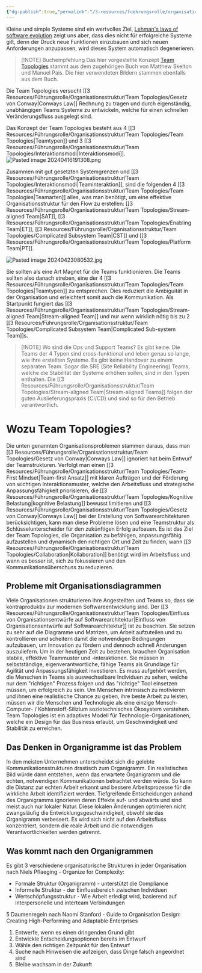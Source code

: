 ```yaml
---
{"dg-publish":true,"permalink":"/3-resources/fuehrungsrolle/organisationsstruktur/team-topologies/team-topologies/","pinned":true,"created":"2024-04-28T15:43:24.088+02:00","updated":"2024-04-28T21:40:58.877+02:00"}
---
```



Kleine und simple Systeme sind ein wertvolles Ziel, [Lehman's laws of software evolution](https://en.wikipedia.org/wiki/Lehman%27s_laws_of_software_evolution)  zeigt uns aber, dass dies nicht für erfolgreiche Systeme gilt, denn der Druck neue Funktionen einzubauen und sich neuen Anforderungen anzupassen, wird dieses System automatisch degenerieren.

> [!NOTE] Buchempfehlung
> Das hier vorgestellte Konzept [Team Topologies](teamtopologies.com) stammt aus dem zugehörigen Buch von Matthew Skelton und Manuel Pais. Die hier verwendeten Bildern stammen ebenfalls aus dem Buch.

Die Team Topologies versucht [[3 Resources/Führungsrolle/Organisationsstruktur/Team Topologies/Gesetz von Conway\|Conways Law]] Rechnung zu tragen und durch eigenständig, unabhängigen Teams Systeme zu entwickeln, welche für einen schnellen Veränderungsfluss ausgelegt sind.

Das Konzept der Team Topologies besteht aus 4 [[3 Resources/Führungsrolle/Organisationsstruktur/Team Topologies/Team Topologies\|Teamtypen]] und 3 [[3 Resources/Führungsrolle/Organisationsstruktur/Team Topologies/Interaktionsmodi\|Interaktionsmodi]].
![Pasted image 20240416191308.png](/img/user/4%20Archive/Assets/Pasted%20image%2020240416191308.png)

Zusammen mit gut gesetzten Systemgrenzen und [[3 Resources/Führungsrolle/Organisationsstruktur/Team Topologies/Interaktionsmodi\|Teaminteraktion]], sind die folgenden 4 [[3 Resources/Führungsrolle/Organisationsstruktur/Team Topologies/Team Topologies\|Teamarten]] alles, was man benötigt, um eine effektive Organisationsstruktur für den Flow zu erstellen: [[3 Resources/Führungsrolle/Organisationsstruktur/Team Topologies/Stream-aligned Team\|SAT]], [[3 Resources/Führungsrolle/Organisationsstruktur/Team Topologies/Enabling Team\|ET]], [[3 Resources/Führungsrolle/Organisationsstruktur/Team Topologies/Complicated Subsystem Team\|CST]] und [[3 Resources/Führungsrolle/Organisationsstruktur/Team Topologies/Platform Team\|PT]].

![Pasted image 20240423080532.jpg](/img/user/4%20Archive/Assets/Pasted%20image%2020240423080532.jpg)

Sie sollten als eine Art Magnet für die Teams funktionieren. Die Teams sollten also danach streben, eine der 4 [[3 Resources/Führungsrolle/Organisationsstruktur/Team Topologies/Team Topologies\|Teamtypen]] zu entsprechen. Dies reduziert die Ambiguität in der Organisation und erleichtert somit auch die Kommunikation. Als Startpunkt fungiert das [[3 Resources/Führungsrolle/Organisationsstruktur/Team Topologies/Stream-aligned Team\|Stream-aligned Team]] und nur wenn wirklich nötig bis zu 2 [[3 Resources/Führungsrolle/Organisationsstruktur/Team Topologies/Complicated Subsystem Team\|Complicated Sub-system Team]]s.

> [!NOTE] Wo sind die Ops und Support Teams?
> Es gibt keine. Die Teams der 4 Typen sind cross-funktional und leben genau so lange, wie ihre erstellten Systeme. Es gibt keine Handover zu einem separaten Team. Sogar die SRE (Site Reliability Engineering) Teams, welche die Stabilität der Systeme erhöhen sollen, sind in den Typen enthalten. Die [[3 Resources/Führungsrolle/Organisationsstruktur/Team Topologies/Stream-aligned Team\|Stream-aligned Teams]] folgen der guten Auslieferungspraxis (CI/CD) und sind so für den Betrieb verantwortlich.

# Wozu Team Topologies?

Die unten genannten Organisationsproblemen stammen daraus, dass man [[3 Resources/Führungsrolle/Organisationsstruktur/Team Topologies/Gesetz von Conway\|Conways Law]] ignoriert hat beim Entwurf der Teamstrukturen. Verfolgt man einen [[3 Resources/Führungsrolle/Organisationsstruktur/Team Topologies/Team-First Mindset\|Team-first Ansatz]] mit klaren Aufträgen und der Förderung von wichtigen Interaktionsmuster, welche den Arbeitsfluss und strategische Anpassungsfähigkeit priorisieren, die [[3 Resources/Führungsrolle/Organisationsstruktur/Team Topologies/Kognitive Belastung\|kognitive Belastung]] bewusst limitieren und [[3 Resources/Führungsrolle/Organisationsstruktur/Team Topologies/Gesetz von Conway\|Conways Law]] bei der Erstellung von Softwarearchitekturen berücksichtigen, kann man diese Probleme lösen und eine Teamstruktur als Schlüsselunterscheider für den zukünftigen Erfolg aufbauen.
Es ist das Ziel der Team Topologies, die Organisation zu befähigen, anpassungsfähig aufzustellen und dynamisch den richtigen Ort und Zeit zu finden, wann [[3 Resources/Führungsrolle/Organisationsstruktur/Team Topologies/Collaboration\|Kollaboration]] benötigt wird im Arbeitsfluss und wann es besser ist, sich zu fokussieren und den Kommunikationsüberschuss zu reduzieren. 

## Probleme mit Organisationsdiagrammen

Viele Organisationen strukturieren ihre Angestellten und Teams so, dass sie kontraproduktiv zur modernen Softwareentwicklung sind. Der [[3 Resources/Führungsrolle/Organisationsstruktur/Team Topologies/Einfluss von Organisationsentwürfe auf Softwarearchitektur\|Einfluss von Organisationsentwürfe auf Softwarearchitektur]] ist zu beachten. Sie setzen zu sehr auf die Diagramme und Matrizen, um Arbeit aufzuteilen und zu kontrollieren und scheitern damit die notwendigen Bedingungen aufzubauen, um Innovation zu fördern und dennoch schnell Änderungen auszuliefern.
Um in der heutigen Zeit zu bestehen, brauchen Organisation stabile, effektive Teammuster und -interaktionen. Sie müssen in selbstständige, eigenverantwortliche, fähige Teams als Grundlage für Agilität und Anpassungsfähigkeit investieren.
Es muss aufgehört werden, die Menschen in Teams als auswechselbare Individuen zu sehen, welche nur dem "richtigen" Prozess folgen und das "richtige" Tool einsetzen müssen, um erfolgreich zu sein. Um Menschen intrinsisch zu motivieren und ihnen eine realistische Chance zu geben, ihre beste Arbeit zu leisten, müssen wir die Menschen und Technologie als eine einzige Mensch-Computer- / Kohlenstoff-Silizium soziotechnisches Ökosystem verstehen.
Team Topologies ist ein adaptives Modell für Technologie-Organisationen, welche ein Design für das Business erlaubt, um Geschwindigkeit und Stabilität zu erreichen.

## Das Denken in Organigramme ist das Problem

In den meisten Unternehmen unterscheidet sich die gelebte Kommunikationsstrukturen drastisch zum Organigramm. Ein realistisches Bild würde dann entstehen, wenn das erwartete Organigramm und die echten, notwendigen Kommunikationen betrachtet werden würde. So kann die Distanz zur echten Arbeit erkannt und bessere Arbeitsprozesse für die wirkliche Arbeit identifiziert werden. Tiefgreifende Entscheidungen anhand des Organigramms ignorieren deren Effekte auf- und abwärts und sind meist auch nur lokaler Natur. Diese lokalen Änderungen optimieren nicht zwangsläufig die Entwicklungsgeschwindigkeit, obwohl sie das Organigramm verbessert. Es wird sich nicht auf den Arbeitsfluss konzentriert, sondern die reale Arbeit und die notwendigen Verantwortlichkeiten werden getrennt.

## Was kommt nach den Organigrammen

Es gibt 3 verschiedene organisatorische Strukturen in jeder Organisation nach Niels Pflaeging - Organize for Complexity:
- Formale Struktur (Organigramm) - unterstützt die Compliance
- Informelle Struktur - der Einflussbereich zwischen Individuen
- Wertschöpfungsstruktur - Wie Arbeit erledigt wird, basierend auf interpersonelle und interteam Verbindungen


5 Daumenregeln nach Naomi Stanford - Guide to Organisation Design: Creating High-Performing and Adaptable Enterprises
1. Entwerfe, wenn es einen dringenden Grund gibt
2. Entwickle Entscheidungsoptionen bereits im Entwurf
3. Wähle den richtigen Zeitpunkt für den Entwurf
4. Suche nach Hinweisen die aufzeigen, dass Dinge falsch angeordnet sind
5. Bleibe wachsam in der Zukunft
